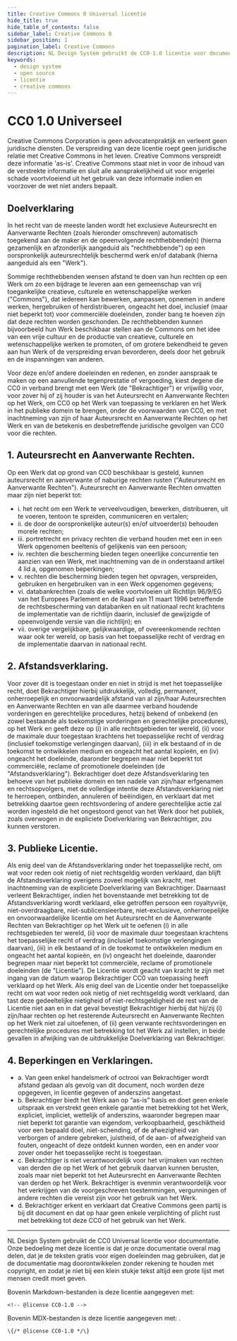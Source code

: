 ```yaml
---
title: Creative Commons 0 Universal licentie
hide_title: true
hide_table_of_contents: false
sidebar_label: Creative Commons 0
sidebar_position: 1
pagination_label: Creative Commons
description: NL Design System gebruikt de CC0-1.0 licentie voor documentatie.
keywords:
  - design system
  - open source
  - licentie
  - creative commons
---
```


# CC0 1.0 Universeel

Creative Commons Corporation is geen advocatenpraktijk en verleent geen juridische diensten. De verspreiding van deze licentie roept geen juridische relatie met Creative Commons in het leven. Creative Commons verspreidt deze informatie 'as-is'. Creative Commons staat niet in voor de inhoud van de verstrekte informatie en sluit alle aansprakelijkheid uit voor enigerlei schade voortvloeiend uit het gebruik van deze informatie indien en voorzover de wet niet anders bepaalt.

## Doelverklaring

In het recht van de meeste landen wordt het exclusieve Auteursrecht en Aanverwante Rechten (zoals hieronder omschreven) automatisch toegekend aan de maker en de opeenvolgende rechthebbende(n) (hierna gezamenlijk en afzonderlijk aangeduid als "rechthebbende") op een oorspronkelijk auteursrechtelijk beschermd werk en/of databank (hierna aangeduid als een "Werk").

Sommige rechthebbenden wensen afstand te doen van hun rechten op een Werk om zo een bijdrage te leveren aan een gemeenschap van vrij toegankelijke creatieve, culturele en wetenschappelijke werken ("Commons"), dat iedereen kan bewerken, aanpassen, opnemen in andere werken, hergebruiken of herdistribueren, ongeacht het doel, inclusief (maar niet beperkt tot) voor commerciële doeleinden, zonder bang te hoeven zijn dat deze rechten worden geschonden. De rechthebbenden kunnen bijvoorbeeld hun Werk beschikbaar stellen aan de Commons om het idee van een vrije cultuur en de productie van creatieve, culturele en wetenschappelijke werken te promoten, of om grotere bekendheid te geven aan hun Werk of de verspreiding ervan bevorderen, deels door het gebruik en de inspanningen van anderen.

Voor deze en/of andere doeleinden en redenen, en zonder aanspraak te maken op een aanvullende tegenprestatie of vergoeding, kiest degene die CC0 in verband brengt met een Werk (de "Bekrachtiger") er vrijwillig voor, voor zover hij of zij houder is van het Auteursrecht en Aanverwante Rechten op het Werk, om CC0 op het Werk van toepassing te verklaren en het Werk in het publieke domein te brengen, onder de voorwaarden van CC0, en met inachtneming van zijn of haar Auteursrecht en Aanverwante Rechten op het Werk en van de betekenis en desbetreffende juridische gevolgen van CC0 voor die rechten.

## 1. Auteursrecht en Aanverwante Rechten.

Op een Werk dat op grond van CC0 beschikbaar is gesteld, kunnen auteursrecht en aanverwante of naburige rechten rusten ("Auteursrecht en Aanverwante Rechten"). Auteursrecht en Aanverwante Rechten omvatten maar zijn niet beperkt tot:

- <span>i.</span> het recht om een Werk te verveelvoudigen, bewerken, distribueren, uit te voeren, tentoon te spreiden, communiceren en vertalen;
- <span>ii.</span> de door de oorspronkelijke auteur(s) en/of uitvoerder(s) behouden morele rechten;
- <span>iii.</span> portretrecht en privacy rechten die verband houden met een in een Werk opgenomen beeltenis of gelijkenis van een persoon;
- <span>iv.</span> rechten die bescherming bieden tegen oneerlijke concurrentie ten aanzien van een Werk, met inachtneming van de in onderstaand artikel 4 lid a, opgenomen beperkingen;
- <span>v.</span> rechten die bescherming bieden tegen het opvragen, verspreiden, gebruiken en hergebruiken van in een Werk opgenomen gegevens;
- <span>vi.</span> databankrechten (zoals die welke voortvloeien uit Richtlijn 96/9/EG van het Europees Parlement en de Raad van 11 maart 1996 betreffende de rechtsbescherming van databanken en uit nationaal recht krachtens de implementatie van de richtlijn daarin, inclusief de gewijzigde of opeenvolgende versie van die richtlijn); en
- <span>vii.</span> overige vergelijkbare, gelijkwaardige, of overeenkomende rechten waar ook ter wereld, op basis van het toepasselijke recht of verdrag en de implementatie daarvan in nationaal recht.

## 2. Afstandsverklaring.

Voor zover dit is toegestaan onder en niet in strijd is met het toepasselijke recht, doet Bekrachtiger hierbij uitdrukkelijk, volledig, permanent, onherroepelijk en onvoorwaardelijk afstand van al zijn/haar Auteursrechten en Aanverwante Rechten en van alle daarmee verband houdende vorderingen en gerechtelijke procedures, hetzij bekend of onbekend (en zowel bestaande als toekomstige vorderingen en gerechtelijke procedures), op het Werk en geeft deze op (i) in alle rechtsgebieden ter wereld, (ii) voor de maximale duur toegestaan krachtens het toepasselijke recht of verdrag (inclusief toekomstige verlengingen daarvan), (iii) in elk bestaand of in de toekomst te ontwikkelen medium en ongeacht het aantal kopieën, en (iv) ongeacht het doeleinde, daaronder begrepen maar niet beperkt tot commerciële, reclame of promotionele doeleinden (de "Afstandsverklaring"). Bekrachtiger doet deze Afstandsverklaring ten behoeve van het publieke domein en ten nadele van zijn/haar erfgenamen en rechtsopvolgers, met de volledige intentie deze Afstandsverklaring niet te herroepen, ontbinden, annuleren of beëindigen, en verklaart dat met betrekking daartoe geen rechtsvordering of andere gerechtelijke actie zal worden ingesteld die het ongestoord genot van het Werk door het publiek, zoals overwogen in de expliciete Doelverklaring van Bekrachtiger, zou kunnen verstoren.

## 3. Publieke Licentie.

Als enig deel van de Afstandsverklaring onder het toepasselijke recht, om wat voor reden ook nietig of niet rechtsgeldig worden verklaard, dan blijft de Afstandsverklaring overigens zoveel mogelijk van kracht, met inachtneming van de expliciete Doelverklaring van Bekrachtiger. Daarnaast verleent Bekrachtiger, indien het bovenstaande met betrekking tot de Afstandsverklaring wordt verklaard, elke getroffen persoon een royaltyvrije, niet-overdraagbare, niet-sublicensieerbare, niet-exclusieve, onherroepelijke en onvoorwaardelijke licentie om het Auteursrecht en de Aanverwante Rechten van Bekrachtiger op het Werk uit te oefenen (i) in alle rechtsgebieden ter wereld, (ii) voor de maximale duur toegestaan krachtens het toepasselijke recht of verdrag (inclusief toekomstige verlengingen daarvan), (iii) in elk bestaand of in de toekomst te ontwikkelen medium en ongeacht het aantal kopieën, en (iv) ongeacht het doeleinde, daaronder begrepen maar niet beperkt tot commerciële, reclame of promotionele doeleinden (de "Licentie"). De Licentie wordt geacht van kracht te zijn met ingang van de datum waarop Bekrachtiger CC0 van toepassing heeft verklaard op het Werk. Als enig deel van de Licentie onder het toepasselijke recht om wat voor reden ook nietig of niet rechtsgeldig wordt verklaard, dan tast deze gedeeltelijke nietigheid of niet-rechtsgeldigheid de rest van de Licentie niet aan en in dat geval bevestigt Bekrachtiger hierbij dat hij/zij (i) zijn/haar rechten op het resterende Auteursrecht en Aanverwante Rechten op het Werk niet zal uitoefenen, of (ii) geen verwante rechtsvorderingen en gerechtelijke procedures met betrekking tot het Werk zal instellen, in beide gevallen in afwijking van de uitdrukkelijke Doelverklaring van Bekrachtiger.

## 4. Beperkingen en Verklaringen.

- a. Van geen enkel handelsmerk of octrooi van Bekrachtiger wordt afstand gedaan als gevolg van dit document, noch worden deze opgegeven, in licentie gegeven of anderszins aangetast.
- b. Bekrachtiger biedt het Werk aan op “as-is” basis en doet geen enkele uitspraak en verstrekt geen enkele garantie met betrekking tot het Werk, expliciet, impliciet, wettelijk of anderszins, waaronder begrepen maar niet beperkt tot garantie van eigendom, verkoopbaarheid, geschiktheid voor een bepaald doel, niet-schending, of de afwezigheid van verborgen of andere gebreken, juistheid, of de aan- of afwezigheid van fouten, ongeacht of deze ontdekt kunnen worden, een en ander voor zover onder het toepasselijke recht is toegestaan.
- c. Bekrachtiger is niet verantwoordelijk voor het vrijmaken van rechten van derden die op het Werk of het gebruik daarvan kunnen berusten, zoals maar niet beperkt tot het Auteursrecht en Aanverwante Rechten van derden op het Werk. Bekrachtiger is evenmin verantwoordelijk voor het verkrijgen van de voorgeschreven toestemmingen, vergunningen of andere rechten die vereist zijn voor het gebruik van het Werk.
- d. Bekrachtiger erkent en verklaart dat Creative Commons geen partij is bij dit document en dat op haar geen enkele verplichting of plicht rust met betrekking tot deze CC0 of het gebruik van het Werk.

---

<aside class="utrecht-spotlight-section">
  <p class="utrecht-paragraph">NL Design System gebruikt de CC0 Universal licentie voor documentatie. Onze bedoeling met deze licentie is dat je onze documentatie overal mag delen, dat je de teksten gratis voor eigen doeleinden mag gebruiken, dat je de documentatie mag doorontwikkelen zonder rekening te houden met copyright, en zodat je niet bij een klein stukje tekst altijd een grote lijst met mensen credit moet geven.</p>
  <p class="utrecht-paragraph">Bovenin Markdown-bestanden is deze licentie aangegeven met:</p>
  <pre class="utrecht-code-block"><code class="utrecht-code-block__content">&lt;!-- @license CC0-1.0 --></code></pre>
  <p class="utrecht-paragraph">Bovenin MDX-bestanden is deze licentie aangegeven met: <code></code>.</p>
  <pre class="utrecht-code-block"><code class="utrecht-code-block__content">\{/* @license CC0-1.0 */\}</code></pre>
</aside>
